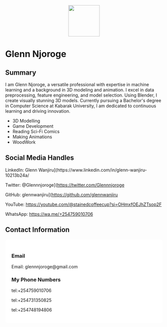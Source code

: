 
<div id="header" align="center">
  <img src="https://media.giphy.com/media/l0HlNaQ6gWfllcjDO/giphy.gif" width="100"/>
</div>


# Glenn Njoroge




## Summary

I am Glenn Njoroge, a versatile professional with expertise in machine learning and a background in 3D modeling and animation. I excel in data preprocessing, feature engineering, and model selection. Using Blender, I create visually stunning 3D models. Currently pursuing a Bachelor's degree in Computer Science at Kabarak University, I am dedicated to continuous learning and driving innovation.

</h2> <ul> <li>3D Modelling</li> <li>Game Development</li> <li>Reading Sci-Fi Comics</li> <li>Making Animations</li> <li>WoodWork</li> </ul> </div>

## Social Media Handles

<p >
  LinkedIn: Glenn Wanjiru](https://www.linkedin.com/in/glenn-wanjiru-10213b24a/
  <br/>
  
  Twitter: @Glennnjoroge](https://twitter.com/Glennnjoroge
    <br/>
    
  GitHub: glennwanjiru](https://github.com/glennwanjiru
    <br/>
    
  YouTube: https://youtube.com/@stainedcoffeecup?si=OHmxfOEJhZTsop2F
    <br/>
    
  WhatsApp: https://wa.me/+254759010706
</p>

## Contact Information

<div style="background-color: white; padding: 20px; border-radius: 10px;">
  <h3>Email</h3>
  Email: glennnjoroge@gmail.com

  <h3>My Phone Numbers</h3>
  tel:+254759010706
  
  
  tel:+254731350825
  
  
  tel:+254748194806
</div>


